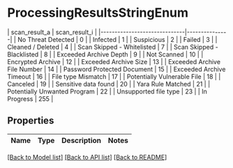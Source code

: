 # ProcessingResultsStringEnum

| scan_result_a                | scan_result_i | |------------------------------|---------------| | No Threat Detected           | 0             | | Infected                     | 1             | | Suspicious                   | 2             | | Failed                       | 3             | | Cleaned / Deleted            | 4             | | Scan Skipped - Whitelisted   | 7             | | Scan Skipped - Blacklisted   | 8             | | Exceeded Archive Depth       | 9             | | Not Scanned                  | 10            | | Encrypted Archive            | 12            | | Exceeded Archive Size        | 13            | | Exceeded Archive File Number | 14            | | Password Protected Document  | 15            | | Exceeded Archive Timeout     | 16            | | File type Mismatch           | 17            | | Potentially Vulnerable File  | 18            | | Canceled                     | 19            | | Sensitive data found         | 20            | | Yara Rule Matched            | 21            | | Potentially Unwanted Program | 22            | | Unsupported file type        | 23            | | In Progress                  | 255           | 
## Properties
Name | Type | Description | Notes
------------ | ------------- | ------------- | -------------

[[Back to Model list]](../README.md#documentation-for-models) [[Back to API list]](../README.md#documentation-for-api-endpoints) [[Back to README]](../README.md)


